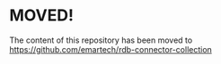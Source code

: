 # MOVED!
The content of this repository has been moved to https://github.com/emartech/rdb-connector-collection
